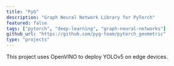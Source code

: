 ```yaml
---
title: "PyG"
description: "Graph Neural Network Library for PyTorch"
featured: false
tags: ["pytorch", "deep-learning", "graph-neural-networks"]
github_url: "https://github.com/pyg-team/pytorch_geometric"
type: "projects"
---
```


This project uses OpenVINO to deploy YOLOv5 on edge devices.
